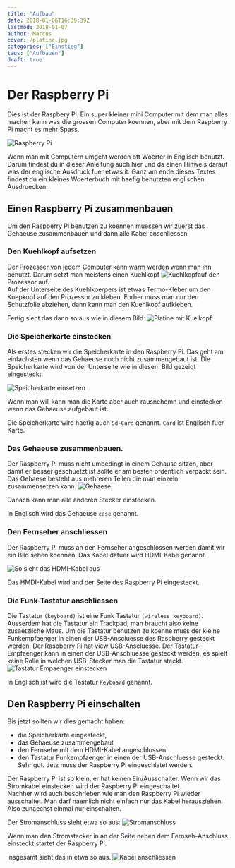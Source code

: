 ```yaml
---
title: "Aufbau"
date: 2018-01-06T16:39:39Z
lastmod: 2018-01-07
author: Marcus
cover: /platine.jpg
categories: ["Einstieg"]
tags: ["Aufbauen"]
draft: true
---
```



<!--more-->

# Der Raspberry Pi

Dies ist der Raspbery Pi. Ein super kleiner mini Computer mit dem man alles machen kann was die grossen Computer koennen, aber mit dem Raspberry Pi macht es mehr Spass.

![Raspberry Pi](raspberry-pi.png)

Wenn man mit Computern umgeht werden oft Woerter in Englisch benutzt. Darum findest du in dieser Anleitung auch hier und da einen Hinweis darauf was der englische Ausdruck fuer etwas it. Ganz am ende dieses Textes findest du ein kleines Woerterbuch mit haefig benutzten englischen Ausdruecken.

## Einen Raspberry Pi zusammenbauen

Um den Raspberry Pi benutzen zu koennen muessen wir zuerst das Gehaeuse zusammenbauen und dann alle Kabel anschliessen

### Den Kuehlkopf aufsetzen
Der Prozesser von jedem Computer kann warm werden wenn man ihn benutzt. Darum setzt man meistens einen Kuehlkopf ![Kuehlkopf](Kuehlkopf.png)auf den Prozessor auf.\
Auf der Unterseite des Kuehlkoerpers ist etwas Termo-Kleber um den Kuepkopf auf den Prozessor zu kleben. Forher muss man nur den Schutzfolie abziehen, dann kann man den Kuehlkopf aufkleben.

Fertig sieht das dann so aus wie in diesem Bild:
![Platine mit Kuelkopf](Platine-mit-Kuehlkopf.png)


### Die Speicherkarte einstecken
Als erstes stecken wir die Speicherkarte in den Raspberry Pi. Das geht am einfachsten wenn das Gehaeuse noch nicht zusammengebaut ist.
Die Speicherkarte wird von der Unterseite wie in diesem Bild gezeigt eingesteckt.

![Speicherkarte einsetzen](sd-card.jpg)

Wenn man will kann man die Karte aber auch rausnehemn und einstecken wenn das Gehaeuse aufgebaut ist.

Die Speicherkarte wird haefig auch `Sd-Card` genannt. `Card` ist Englisch fuer Karte.

### Das Gehaeuse zusammenbauen.

Der Raspberry Pi muss nicht umbedingt in einem Gehause sitzen, aber damit er besser geschuetzt ist sollte er am besten ordentlich verpackt sein.\
Das Gehaese besteht aus mehreren Teilen die man einzeln zusammensetzen kann.
![Gehaese](raspberry-pi-3-case.jpg)

Danach kann man alle anderen Stecker einstecken.

In Englisch wird das Gehaeuse `case` genannt.
### Den Fernseher anschliessen

Der Raspberry Pi muss an den Fernseher angeschlossen werden damit wir ein Bild sehen koennen.
Das Kabel dafuer wird HDMI-Kabe genannt.

![So sieht das HDMI-Kabel aus](hdmi-cable.png)

Das HMDI-Kabel wird and der Seite des Raspberry Pi eingesteckt.


### Die Funk-Tastatur anschliessen

Die Tastatur `(keyboard)` ist eine Funk Tastatur `(wireless keyboard)`. Ausserdem hat die Tastatur ein Trackpad, man braucht also keine zusaetzliche Maus. Um die Tastatur benutzen zu koenne muss der kleine Funkempfaenger in einen der USB-Anscluesse des Raspberry gesteckt werden. Der Raspberry Pi hat view USB-Anscluesse. Der Tastatur-Empfaenger kann in einen der USB-Anschluesse gesteckt werden, es spielt keine Rolle in welchen USB-Stecker man die Tastatur steckt.
![Tastatur Empaenger einstecken](tastatur-empfaenger.jpg)

In Englisch ist wird die Tastatur `Keyboard` genannt.

## Den Raspberry Pi einschalten

Bis jetzt sollten wir dies gemacht haben:
* die Speicherkarte eingesteckt,
* das Gehaeuse zusammengebaut
* den Fernsehe mit dem HDMI-Kabel angeschlossen
* den Tastatur Funkempfaenger in einen der USB-Anschluesse gesteckt.
Sehr gut. Jetz muss der Raspberry Pi eingeschlatet werden.

Der Raspberry Pi ist so klein, er hat keinen Ein/Ausschalter. Wenn wir das Stromkabel einstecken wird der Raspberry Pi eingeschaltet.\
Nachher wird auch beschrieben wie man den Raspberry Pi wieder ausschaltet. Man darf naemlich nicht einfach nur das Kabel herausziehen. Also zunaechst einmal nur einschalten.

Der Stromanschluss sieht etwa so aus:
![Stromanschluss](power-supply.png)

Wenn man den Stromstecker in an der Seite neben dem Fernseh-Anschluss einsteckt startet der Raspberry Pi.

insgesamt sieht das in etwa so aus.
![Kabel anschliessen](plug-in.gif)

